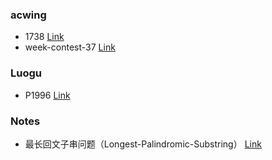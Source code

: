 ### acwing
- 1738 [Link](https://github.com/zadkielwww/solutions/blob/main/acw-1738.md)
- week-contest-37 [Link](https://github.com/zadkielwww/solutions/blob/main/acwing-week-contest-37.md)  
  
### Luogu  
- P1996 [Link](https://github.com/zadkielwww/solutions/blob/main/luogu-P1996.md)
  
### Notes
- 最长回文子串问题（Longest-Palindromic-Substring） [Link](https://github.com/zadkielwww/solutions/blob/main/Longest-Palindromic-Substring.md)